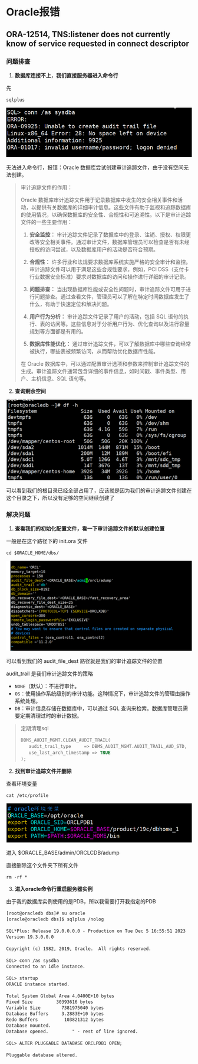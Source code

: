 # Oracle报错

## ORA-12514, TNS:listener does not currently know of service requested in connect descriptor



### 问题排查

1. **数据库连接不上**，**我们直接服务器进入命令行**

先

```shell
sqlplus
```



![image-20231205192146251](https://raw.githubusercontent.com/Quinlan7/pic_cloud/main/img/202312051921383.png)

无法进入命令行，报错：Oracle 数据库尝试创建审计追踪文件，由于没有空间无法创建。

> 审计追踪文件的作用：
>
> Oracle 数据库审计追踪文件用于记录数据库中发生的安全相关事件和活动，以提供有关数据库的详细审计信息。这些文件有助于监视和追踪数据库的使用情况，以确保数据库的安全性、合规性和可追溯性。以下是审计追踪文件的一些主要作用：
>
> 1. **安全监控：** 审计追踪文件记录了数据库中的登录、注销、授权、权限更改等安全相关事件。通过审计文件，数据库管理员可以检查是否有未经授权的访问尝试，以及数据库用户的活动是否符合预期。
>
> 2. **合规性：** 许多行业和法规要求数据库系统实施严格的安全审计和监控。审计追踪文件可以用于满足这些合规性要求，例如，PCI DSS（支付卡行业数据安全标准）要求对数据库的访问和操作进行详细的审计记录。
>
> 3. **问题排查：** 当出现数据库性能或安全性问题时，审计追踪文件可用于进行问题排查。通过查看文件，管理员可以了解在特定时间数据库发生了什么，有助于快速定位和解决问题。
>
> 4. **用户行为分析：** 审计追踪文件记录了用户的活动，包括 SQL 语句的执行、表的访问等。这些信息对于分析用户行为、优化查询以及进行容量规划等方面都是有用的。
>
> 5. **数据库性能优化：** 通过审计追踪文件，可以了解数据库中哪些查询经常被执行，哪些表被频繁访问，从而帮助优化数据库性能。
>
> 在 Oracle 数据库中，可以通过配置审计选项和参数来控制审计追踪文件的生成。审计追踪文件通常包含详细的事件信息，如时间戳、事件类型、用户、主机信息、SQL 语句等。

2. **查询剩余空间**

![image-20231205192313922](https://raw.githubusercontent.com/Quinlan7/pic_cloud/main/img/202312051923000.png)

可以看到我们的根目录已经全部占用了，应该就是因为我们的审计追踪文件创建在这个目录之下，所以没有足够的空间继续创建了

### 解决问题

1. **查看我们的初始化配置文件，看一下审计追踪文件的默认创建位置**

一般是在这个路径下的 init.ora 文件

```
cd $ORACLE_HOME/dbs/
```

![image-20231205165432183](https://raw.githubusercontent.com/Quinlan7/pic_cloud/main/img/202312051654363.png)

可以看到我们的 audit_file_dest 路径就是我们的审计追踪文件的位置

audit_trail 是我们审计追踪文件的策略

- `NONE`（默认）：不进行审计。
- `OS`：使用操作系统级别的审计功能。这种情况下，审计追踪文件的管理由操作系统处理。
- `DB`：审计信息存储在数据库中，可以通过 SQL 查询来检索。数据库管理员需要定期清理过时的审计数据。

> 定期清理sql
>
> ```sql
> DBMS_AUDIT_MGMT.CLEAN_AUDIT_TRAIL(
>    audit_trail_type     => DBMS_AUDIT_MGMT.AUDIT_TRAIL_AUD_STD,
>    use_last_arch_timestamp => TRUE
> );
> ```

2. **找到审计追踪文件并删除**

查看环境变量

```
cat /etc/profile
```

![image-20231205194220565](https://raw.githubusercontent.com/Quinlan7/pic_cloud/main/img/202312051942671.png)

进入 $ORACLE_BASE/admin/ORCLCDB/adump

直接删除这个文件夹下所有文件

```
rm -rf *
```

3. **进入oracle命令行重启服务器实例**

由于我的数据库实例使用的是PDB，所以我需要打开我指定的PDB

```
[root@oracledb dbs]# su oracle
[oracle@oracledb dbs]$ sqlplus /nolog

SQL*Plus: Release 19.0.0.0.0 - Production on Tue Dec 5 16:55:51 2023
Version 19.3.0.0.0

Copyright (c) 1982, 2019, Oracle.  All rights reserved.

SQL> conn /as sysdba
Connected to an idle instance.

SQL> startup
ORACLE instance started.

Total System Global Area 4.0400E+10 bytes
Fixed Size		   30393616 bytes
Variable Size		 7381975040 bytes
Database Buffers	 3.2883E+10 bytes
Redo Buffers		  103821312 bytes
Database mounted.
Database opened.         " - rest of line ignored.

SQL> ALTER PLUGGABLE DATABASE ORCLPDB1 OPEN;

Pluggable database altered.

```

